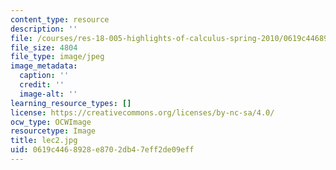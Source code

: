 ```yaml
---
content_type: resource
description: ''
file: /courses/res-18-005-highlights-of-calculus-spring-2010/0619c4468928e8702db47eff2de09eff_lec2.jpg
file_size: 4804
file_type: image/jpeg
image_metadata:
  caption: ''
  credit: ''
  image-alt: ''
learning_resource_types: []
license: https://creativecommons.org/licenses/by-nc-sa/4.0/
ocw_type: OCWImage
resourcetype: Image
title: lec2.jpg
uid: 0619c446-8928-e870-2db4-7eff2de09eff
---
```

